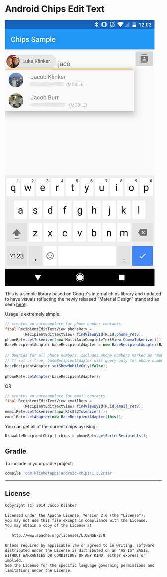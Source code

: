 # Android Chips Edit Text #

![Screenshot](screenshot.png)

This is a simple library based on Google's internal chips library and updated to have visuals reflecting the newly released "Material Design" standard as seen [here](http://www.google.com/design/spec/components/chips-tokens.html#chips-tokens-contact-chips).

Usage is extremely simple:

```java
// creates an autocomplete for phone number contacts
final RecipientEditTextView phoneRetv =
        (RecipientEditTextView) findViewById(R.id.phone_retv);
phoneRetv.setTokenizer(new MultiAutoCompleteTextView.CommaTokenizer());
BaseRecipientAdapter baseRecipientAdapter = new BaseRecipientAdapter(BaseRecipientAdapter.QUERY_TYPE_PHONE, this);

// Queries for all phone numbers. Includes phone numbers marked as "mobile" and "others".
// If set as true, baseRecipientAdapter will query only for phone numbers marked as "mobile".  
baseRecipientAdapter.setShowMobileOnly(false);

phoneRetv.setAdapter(baseRecipientAdapter);


```

OR

```java
// creates an autocomplete for email contacts
final RecipientEditTextView emailRetv =
        (RecipientEditTextView) findViewById(R.id.email_retv);
emailRetv.setTokenizer(new Rfc822Tokenizer());
emailRetv.setAdapter(new BaseRecipientAdapter(this));
```

You can get all of the current chips by using:

```java
DrawableRecipientChip[] chips = phoneRetv.getSortedRecipients();
```


## Gradle

To include in your gradle project:

```groovy
compile 'com.klinkerapps:android-chips:1.3.2@aar'
```
---

## License

    Copyright (C) 2014 Jacob Klinker

    Licensed under the Apache License, Version 2.0 (the "License");
    you may not use this file except in compliance with the License.
    You may obtain a copy of the License at

       http://www.apache.org/licenses/LICENSE-2.0

    Unless required by applicable law or agreed to in writing, software
    distributed under the License is distributed on an "AS IS" BASIS,
    WITHOUT WARRANTIES OR CONDITIONS OF ANY KIND, either express or implied.
    See the License for the specific language governing permissions and
    limitations under the License.
